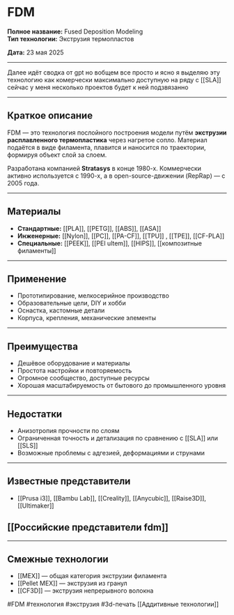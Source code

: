 # FDM

**Полное название:** Fused Deposition Modeling  
**Тип технологии:** Экструзия термопластов

**Дата:** 23 мая 2025

---

Далее идёт сводка от gpt но вобщем все просто и ясно я выделяю эту технологию как комерчески максимально доступную на ряду с [[SLA]] сейчас у меня несколько проектов будет к ней подзвязанно

---

## Краткое описание
FDM — это технология послойного построения модели путём **экструзии расплавленного термопластика** через нагретое сопло. Материал подаётся в виде филамента, плавится и наносится по траектории, формируя объект слой за слоем.

Разработана компанией **Stratasys** в конце 1980-х. Коммерчески активно используется с 1990-х, а в open-source-движении (RepRap) — с 2005 года.

---

## Материалы
- **Стандартные:** [[PLA]], [[PETG]], [[ABS]], [[ASA]]
- **Инженерные:** [[Nylon]], [[PC]], [[PA-CF]], [[TPU]] , [[TPE]], [[CF-PLA]]
- **Специальные:** [[PEEK]], [[PEI ultem]], [[HIPS]], [[композитные филаменты]]

---

## Применение
- Прототипирование, мелкосерийное производство
- Образовательные цели, DIY и хобби
- Оснастка, кастомные детали
- Корпуса, крепления, механические элементы

---

## Преимущества
- Дешёвое оборудование и материалы
- Простота настройки и повторяемость
- Огромное сообщество, доступные ресурсы
- Хорошая масштабируемость от бытового до промышленного уровня

---

## Недостатки
- Анизотропия прочности по слоям
- Ограниченная точность и детализация по сравнению с [[SLA]] или [[SLS]]
- Возможные проблемы с адгезией, деформациями и струнами

---

## Известные представители
- [[Prusa i3]], [[Bambu Lab]], [[Creality]], [[Anycubic]], [[Raise3D]], [[Ultimaker]]

## [[Российские представители fdm]] 

---

## Смежные технологии
- [[MEX]] — общая категория экструзии филамента
- [[Pellet MEX]] — экструзия из гранул
- [[CF3D]] — экструзия непрерывного волокна

#FDM #технология #экструзия #3d-печать [[Аддитивные технологии]]
